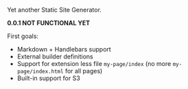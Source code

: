 Yet another Static Site Generator.

**0.0.1 NOT FUNCTIONAL YET**

First goals: 

- Markdown + Handlebars support
- External builder definitions
- Support for extension less file  `my-page/index` (no more `my-page/index.html` for all pages)
- Built-in support for S3

